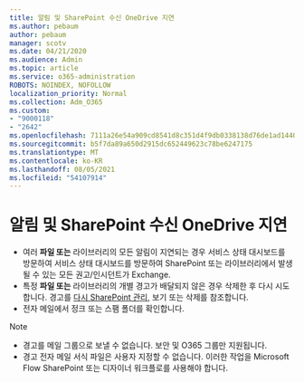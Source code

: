 ```yaml
---
title: 알림 및 SharePoint 수신 OneDrive 지연
ms.author: pebaum
author: pebaum
manager: scotv
ms.date: 04/21/2020
ms.audience: Admin
ms.topic: article
ms.service: o365-administration
ROBOTS: NOINDEX, NOFOLLOW
localization_priority: Normal
ms.collection: Adm_O365
ms.custom:
- "9000118"
- "2642"
ms.openlocfilehash: 7111a26e54a909cd8541d8c351d4f9db0338138d76de1ad14402b1c86932b79c
ms.sourcegitcommit: b5f7da89a650d2915dc652449623c78be6247175
ms.translationtype: MT
ms.contentlocale: ko-KR
ms.lasthandoff: 08/05/2021
ms.locfileid: "54107914"
---
```

# <a name="delays-in-receiving-sharepoint-and-onedrive-alerts"></a>알림 및 SharePoint 수신 OneDrive 지연

- 여러 **파일 또는** 라이브러리의 모든 알림이 지연되는 [](https://portal.office.com/adminportal/home?ref=/servicehealth) 경우 서비스 상태 대시보드를 방문하여 서비스 상태 대시보드를 방문하여 SharePoint 또는 라이브러리에서 발생될 수 있는 모든 권고/인시던트가 Exchange.
- 특정 **파일 또는** 라이브러리의 개별 경고가 배달되지 않은 경우 삭제한 후 다시 시도합니다. 경고를 [다시 SharePoint 관리,](https://support.microsoft.com/office/99dfb19c-9a90-4a8c-aba1-aa8c8afb0de2) 보기 또는 삭제를 참조합니다.
- 전자 메일에서 정크 또는 스팸 폴더를 확인합니다.

> [!NOTE]
> - 경고를 메일 그룹으로 보낼 수 없습니다. 보안 및 O365 그룹만 지원됩니다.
> - 경고 전자 메일 서식 파일은 사용자 지정할 수 없습니다. 이러한 작업을 Microsoft Flow SharePoint 또는 디자이너 워크플로를 사용해야 합니다.

